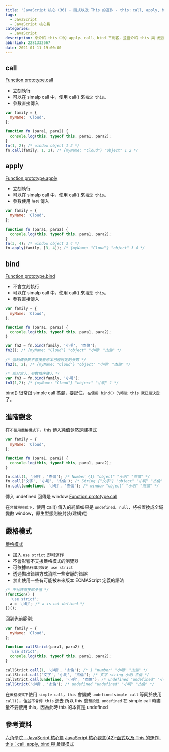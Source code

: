 ```yaml
---
title: 'JavaScript 核心 (36) - 函式以及 This 的運作 - this：call, apply, bind 與 嚴謹模式'
tags:
  - JavaScript
  - JavaScript 核心篇
categories:
  - JavaScript
description: 來介紹 this 中的 apply、call、bind 三劍客，並且介紹 this 與 嚴謹模式關係
abbrlink: 2281332667
date: 2021-01-11 19:00:00
---
```

## call

[Function.prototype.call](https://developer.mozilla.org/zh-TW/docs/Web/JavaScript/Reference/Global_Objects/Function/call)

* 立刻執行
* 可以在 simalp call 中，使用 call() 來`指定 this`。
* 參數直接傳入

``` JavaScript
var family = {
  myName: 'Cloud',
};

function fn (para1, para2) {
  console.log(this, typeof this, para1, para2);
}
fn(1, 2); /* window object 1 2 */
fn.call(family, 1, 2); /* {myName: "Cloud"} "object" 1 2 */
```

## apply

[Function.prototype.apply](https://developer.mozilla.org/zh-TW/docs/Web/JavaScript/Reference/Global_Objects/Function/apply)

* 立刻執行
* 可以在 simalp call 中，使用 call() 來`指定 this`。
* 參數使用 `陣列` 傳入

``` JavaScript
var family = {
  myName: 'Cloud',
};

function fn (para1, para2) {
  console.log(this, typeof this, para1, para2);
}
fn(3, 4); /* window object 3 4 */
fn.apply(family, [3, 4]); /* {myName: "Cloud"} "object" 3 4 */
```

## bind

[Function.prototype.bind](https://developer.mozilla.org/zh-TW/docs/Web/JavaScript/Reference/Global_Objects/Function/bind)

* 不會立刻執行
* 可以在 simalp call 中，使用 call() 來`指定 this`。
* 參數直接傳入

``` JavaScript
var family = {
  myName: 'Cloud',
};

function fn (para1, para2) {
  console.log(this, typeof this, para1, para2);
}

var fn2 = fn.bind(family, '小明', '杰倫');
fn2(); /* {myName: "Cloud"} "object" "小明" "杰倫" */

/* 強制傳參數不會覆蓋原本已經設定的參數 */
fn2(1, 2); /* {myName: "Cloud"} "object" "小明" "杰倫" */

/* 部分寫入，參數依序傳入 */
var fn3 = fn.bind(family, '小明');
fn3(1,2); /* {myName: "Cloud"} "object" "小明" 1 */
```

bind() 很常跟 simple call 搞混，要記住，`在使用 bind() 的時後 this 就已經決定`了。

## 進階觀念

在`不使用嚴格模式下`，this 傳入純值竟然是建構式

```JavaScript
var family = {
  myName: 'Cloud',
};

function fn (para1, para2) {
  console.log(this, typeof this, para1, para2);
}

fn.call(1, '小明', '杰倫'); /* Number {1} "object" "小明" "杰倫" */
fn.call('文字', '小明', '杰倫'); /* String {"文字"} "object" "小明" "杰倫" */
fn.call(undefined, '小明', '杰倫'); /* window "object" "小明" "杰倫" */
```

傳入 undefined 回傳是 window
[Function.prototype.call](https://developer.mozilla.org/zh-TW/docs/Web/JavaScript/Reference/Global_Objects/Function/call)

在`非嚴格模式下`，使用 call() 傳入的純值如果是 `undefined`、`null`，將被置換成全域變數 window，原生型態則被封裝(建構式)

## 嚴格模式

[嚴格模式](https://developer.mozilla.org/zh-TW/docs/Web/JavaScript/Reference/Strict_mode)

* 加入 `use strict` 即可運作
* 不會影響不支援嚴格模式的瀏覽器
* 可依據`執行環境設定 use strict`
* 透過拋出錯誤方式消除一些安靜的錯誤
* 禁止使用一些有可能被未來版本 ECMAScript 定義的語法

``` JavaScript
/* 不允許直接賦予值 */
(function() {
  'use strict';
  a = '小明'; /* a is not defined */
})();
```

回到先前範例:

``` JavaScript
var family = {
  myName: 'Cloud',
};

function callStrict(para1, para2) {
  'use strict';
  console.log(this, typeof this, para1, para2);
}

callStrict.call(1, '小明', '杰倫'); /* 1 "number" "小明" "杰倫" */
callStrict.call('文字', '小明', '杰倫'); /* 文字 string 小明 杰倫 */
callStrict.call(undefined, '小明', '杰倫'); /* undefined "undefined" "小明" "杰倫" */
callStrict('小明', '杰倫'); /* undefined "undefined" "小明" "杰倫" */
```

在`嚴格模式下`使用 `simple call`，`this` 會變成 `undefined`
`simple call` 等同於使用 `call()`，但`並不會傳 this` 進去
所以 this 會`預設是 undefined`
在 simple call 時盡量不要使用 this，因為此時 this 的本質是 undefined

## 參考資料

[六角學院 - JavaScript 核心篇](https://www.hexschool.com/courses/js-core.html)
[JavaScript 核心觀念(42)-函式以及 This 的運作-this：call, apply, bind 與 嚴謹模式](https://hsiangfeng.github.io/javascript/20210110/1506036553/)
